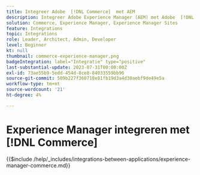 ```yaml
---
title: Integreer Adobe  [!DNL Commerce]  met AEM
description: Integreer Adobe Experience Manager (AEM) met Adobe  [!DNL Commerce]  om het in dienst nemen van het winkelen ervaringen te bouwen.
solution: Commerce, Experience Manager, Experience Manager Sites
feature: Integrations
topic: Integrations
role: Leader, Architect, Admin, Developer
level: Beginner
kt: null
thumbnail: commerce-experience-manager.png
badgeIntegration: label="Integratie" type="positive"
last-substantial-update: 2023-07-31T00:00:00Z
exl-id: 73ae55b9-5edd-454d-8ce8-84033559bb96
source-git-commit: 509b227f360718e81fb19d3a4d30aebf9de49e5a
workflow-type: tm+mt
source-wordcount: '21'
ht-degree: 4%

---
```


# Experience Manager integreren met [!DNL Commerce]

{{$include /help/_includes/integrations-between-applications/experience-manager-commerce.md}}
